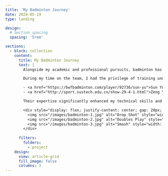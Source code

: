 ```yaml
---
title: 'My Badminton Journey'
date: 2024-05-19
type: landing

design:
  # Section spacing
  spacing: '5rem'

sections:
  - block: collection
    content:
      title: My Badminton Journey
      text: |
        Alongside my academic and professional pursuits, badminton has been one of my greatest passions. I began playing at the age of 17 and was fortunate to join the badminton team at the Southern University of Science and Technology. I focused on men's doubles, partnering with <a href="http://www.jiangxingyusustech.com/page131?article_id=64">Liu Chengyu</a> (刘澄昱).

        During my time on the team, I had the privilege of training under two exceptional coaches:

        - <a href="https://bwfbadminton.com/player/92736/sun-yu">Sun Yu</a> (孙瑜), a former world champion and professional badminton player,
        - <a href="http://sport.sustech.edu.cn/show-29-4-1.html">Zeng Yumin</a> (曾煜民), a coach from the Guangdong Provincial Badminton Team.

        Their expertise significantly enhanced my technical skills and strategic understanding of men's doubles badminton. Equally important were the bonds I formed with my teammates, particularly the strong partnership I built with Liu Chengyu.

        <div style="display: flex; justify-content: center; gap: 20px; margin: 0 auto; max-width: 800px;">
          <img src="/images/badminton-1.jpg" alt="Drop Shot" style="width: 18%;">
          <img src="/images/badminton-2.jpg" alt="Doubles Play" style="width: 49.5%;">
          <img src="/images/badminton-3.jpg" alt="Smash" style="width: 18%;">
        </div>
      
      filters:
        folders:
          - project
    design:
      view: article-grid
      fill_image: false
      columns: 3
---
```

